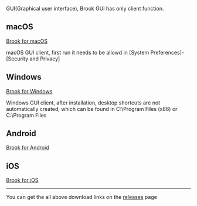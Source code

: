 GUI(Graphical user interface), Brook GUI has only client function.

## macOS

[Brook for macOS](https://github.com/txthinking/brook/releases/download/v20210214/Brook.dmg)

macOS GUI client, first run it needs to be allowd in [System Preferences]-[Security and Privacy]

## Windows

[Brook for Windows](https://github.com/txthinking/brook/releases/download/v20210214/Brook.exe)

Windows GUI client, after installation, desktop shortcuts are not automatically created, which can be found in C:\Program Files (x86) or C:\Program Files

## Android

[Brook for Android](https://github.com/txthinking/brook/releases/download/v20210214/Brook.apk)


## iOS

[Brook for iOS](https://apps.apple.com/us/app/brook-a-cross-platform-proxy/id1216002642)

---

You can get the all above download links on the [releases](https://github.com/txthinking/brook/releases) page


